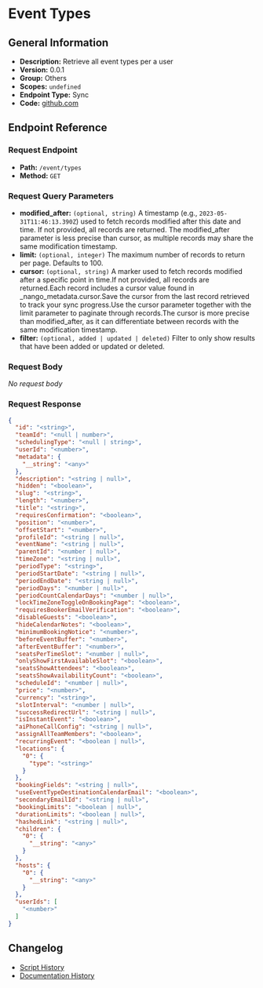 # Event Types

## General Information

- **Description:** Retrieve all event types per a user
- **Version:** 0.0.1
- **Group:** Others
- **Scopes:** `undefined`
- **Endpoint Type:** Sync
- **Code:** [github.com](https://github.com/NangoHQ/integration-templates/tree/main/integrations/cal-com-v2/syncs/event-types.ts)


## Endpoint Reference

### Request Endpoint

- **Path:** `/event/types`
- **Method:** `GET`

### Request Query Parameters

- **modified_after:** `(optional, string)` A timestamp (e.g., `2023-05-31T11:46:13.390Z`) used to fetch records modified after this date and time. If not provided, all records are returned. The modified_after parameter is less precise than cursor, as multiple records may share the same modification timestamp.
- **limit:** `(optional, integer)` The maximum number of records to return per page. Defaults to 100.
- **cursor:** `(optional, string)` A marker used to fetch records modified after a specific point in time.If not provided, all records are returned.Each record includes a cursor value found in _nango_metadata.cursor.Save the cursor from the last record retrieved to track your sync progress.Use the cursor parameter together with the limit parameter to paginate through records.The cursor is more precise than modified_after, as it can differentiate between records with the same modification timestamp.
- **filter:** `(optional, added | updated | deleted)` Filter to only show results that have been added or updated or deleted.

### Request Body

_No request body_

### Request Response

```json
{
  "id": "<string>",
  "teamId": "<null | number>",
  "schedulingType": "<null | string>",
  "userId": "<number>",
  "metadata": {
    "__string": "<any>"
  },
  "description": "<string | null>",
  "hidden": "<boolean>",
  "slug": "<string>",
  "length": "<number>",
  "title": "<string>",
  "requiresConfirmation": "<boolean>",
  "position": "<number>",
  "offsetStart": "<number>",
  "profileId": "<string | null>",
  "eventName": "<string | null>",
  "parentId": "<number | null>",
  "timeZone": "<string | null>",
  "periodType": "<string>",
  "periodStartDate": "<string | null>",
  "periodEndDate": "<string | null>",
  "periodDays": "<number | null>",
  "periodCountCalendarDays": "<number | null>",
  "lockTimeZoneToggleOnBookingPage": "<boolean>",
  "requiresBookerEmailVerification": "<boolean>",
  "disableGuests": "<boolean>",
  "hideCalendarNotes": "<boolean>",
  "minimumBookingNotice": "<number>",
  "beforeEventBuffer": "<number>",
  "afterEventBuffer": "<number>",
  "seatsPerTimeSlot": "<number | null>",
  "onlyShowFirstAvailableSlot": "<boolean>",
  "seatsShowAttendees": "<boolean>",
  "seatsShowAvailabilityCount": "<boolean>",
  "scheduleId": "<number | null>",
  "price": "<number>",
  "currency": "<string>",
  "slotInterval": "<number | null>",
  "successRedirectUrl": "<string | null>",
  "isInstantEvent": "<boolean>",
  "aiPhoneCallConfig": "<string | null>",
  "assignAllTeamMembers": "<boolean>",
  "recurringEvent": "<boolean | null>",
  "locations": {
    "0": {
      "type": "<string>"
    }
  },
  "bookingFields": "<string | null>",
  "useEventTypeDestinationCalendarEmail": "<boolean>",
  "secondaryEmailId": "<string | null>",
  "bookingLimits": "<boolean | null>",
  "durationLimits": "<boolean | null>",
  "hashedLink": "<string | null>",
  "children": {
    "0": {
      "__string": "<any>"
    }
  },
  "hosts": {
    "0": {
      "__string": "<any>"
    }
  },
  "userIds": [
    "<number>"
  ]
}
```

## Changelog

- [Script History](https://github.com/NangoHQ/integration-templates/commits/main/integrations/cal-com-v2/syncs/event-types.ts)
- [Documentation History](https://github.com/NangoHQ/integration-templates/commits/main/integrations/cal-com-v2/syncs/event-types.md)

<!-- END  GENERATED CONTENT -->

